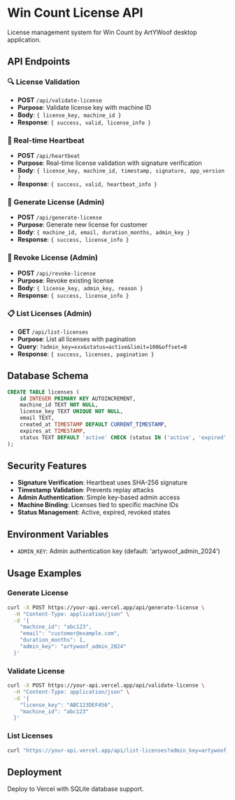 # Win Count License API

License management system for Win Count by ArtYWoof desktop application.

## API Endpoints

### 🔍 License Validation
- **POST** `/api/validate-license`
- **Purpose**: Validate license key with machine ID
- **Body**: `{ license_key, machine_id }`
- **Response**: `{ success, valid, license_info }`

### 💓 Real-time Heartbeat
- **POST** `/api/heartbeat`
- **Purpose**: Real-time license validation with signature verification
- **Body**: `{ license_key, machine_id, timestamp, signature, app_version }`
- **Response**: `{ success, valid, heartbeat_info }`

### 🔑 Generate License (Admin)
- **POST** `/api/generate-license`
- **Purpose**: Generate new license for customer
- **Body**: `{ machine_id, email, duration_months, admin_key }`
- **Response**: `{ success, license_info }`

### 🚫 Revoke License (Admin)
- **POST** `/api/revoke-license`
- **Purpose**: Revoke existing license
- **Body**: `{ license_key, admin_key, reason }`
- **Response**: `{ success, license_info }`

### 📋 List Licenses (Admin)
- **GET** `/api/list-licenses`
- **Purpose**: List all licenses with pagination
- **Query**: `?admin_key=xxx&status=active&limit=100&offset=0`
- **Response**: `{ success, licenses, pagination }`

## Database Schema

```sql
CREATE TABLE licenses (
    id INTEGER PRIMARY KEY AUTOINCREMENT,
    machine_id TEXT NOT NULL,
    license_key TEXT UNIQUE NOT NULL,
    email TEXT,
    created_at TIMESTAMP DEFAULT CURRENT_TIMESTAMP,
    expires_at TIMESTAMP,
    status TEXT DEFAULT 'active' CHECK (status IN ('active', 'expired', 'revoked'))
);
```

## Security Features

- **Signature Verification**: Heartbeat uses SHA-256 signature
- **Timestamp Validation**: Prevents replay attacks
- **Admin Authentication**: Simple key-based admin access
- **Machine Binding**: Licenses tied to specific machine IDs
- **Status Management**: Active, expired, revoked states

## Environment Variables

- `ADMIN_KEY`: Admin authentication key (default: 'artywoof_admin_2024')

## Usage Examples

### Generate License
```bash
curl -X POST https://your-api.vercel.app/api/generate-license \
  -H "Content-Type: application/json" \
  -d '{
    "machine_id": "abc123",
    "email": "customer@example.com",
    "duration_months": 1,
    "admin_key": "artywoof_admin_2024"
  }'
```

### Validate License
```bash
curl -X POST https://your-api.vercel.app/api/validate-license \
  -H "Content-Type: application/json" \
  -d '{
    "license_key": "ABC123DEF456",
    "machine_id": "abc123"
  }'
```

### List Licenses
```bash
curl "https://your-api.vercel.app/api/list-licenses?admin_key=artywoof_admin_2024&status=active&limit=10"
```

## Deployment

Deploy to Vercel with SQLite database support.
